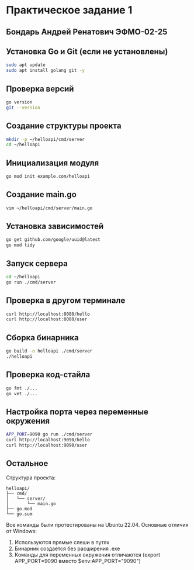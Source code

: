 # Практическое задание 1

## Бондарь Андрей Ренатович ЭФМО-02-25

## Установка Go и Git (если не установлены)

```bash
sudo apt update
sudo apt install golang git -y
```

## Проверка версий

```bash
go version
git --version
```

## Создание структуры проекта

```bash
mkdir -p ~/helloapi/cmd/server
cd ~/helloapi
```

## Инициализация модуля

```bash
go mod init example.com/helloapi
```

## Создание main.go

```bash
vim ~/helloapi/cmd/server/main.go
```

## Установка зависимостей

```bash
go get github.com/google/uuid@latest
go mod tidy
```

## Запуск сервера

```bash
cd ~/helloapi
go run ./cmd/server
```

## Проверка в другом терминале

```bash
curl http://localhost:8080/hello
curl http://localhost:8080/user
```

## Сборка бинарника

```bash
go build -o helloapi ./cmd/server
./helloapi
```

## Проверка код-стайла

```bash
go fmt ./...
go vet ./...
```

## Настройка порта через переменные окружения

```bash
APP_PORT=9090 go run ./cmd/server
curl http://localhost:9090/hello
curl http://localhost:9090/user
```

## Остальное

Структура проекта:

```text
helloapi/
├── cmd/
│   └── server/
│       └── main.go
├── go.mod
└── go.sum
```

Все команды были протестированы на Ubuntu 22.04. Основные отличия от Windows:
1. Используются прямые слеши в путях
1. Бинарник создается без расширения .exe
1. Команды для переменных окружения отличаются (export APP_PORT=9090 вместо $env:APP_PORT="9090")

